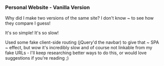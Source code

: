 ### Personal Website - Vanilla Version

Why did I make two versions of the same site? I don't know ~ to see how they compare I guess! 

It's so simple! It's so slow!

Used some fake client-side routing (jQuery'd the navbar) to give that ~ SPA ~ effect, but wow it's incredibly slow and of course not linkable from my fake URLs - I'll keep researching better ways to do this, or would love suggestions if you're reading ;)
